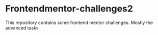 # Frontendmentor-challenges2
This repository contains some frontend mentor challenges. Mostly the advanced tasks
